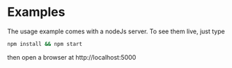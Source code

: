 Examples
========

The usage example comes with a nodeJs server. To see them live, just type

```bash
npm install && npm start
```

then open a browser at http://localhost:5000
